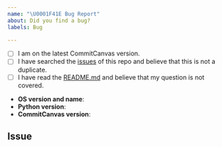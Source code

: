 ```yaml
---
name: "\U0001F41E Bug Report"
about: Did you find a bug?
labels: Bug

---
```


<!--
  Before submitting the issue please check the boxes below
-->

<!-- Checked checkbox should look like this: [x] -->
- [ ] I am on the latest CommitCanvas version.
- [ ] I have searched the [issues](https://github.com/CommittedTeam/CommitCanvas/issues) of this repo and believe that this is not a duplicate.
- [ ] I have read the [README.md](https://github.com/CommittedTeam/CommitCanvas) and believe that my question is not covered.

<!--
  Please provide us with the following infomation to help us handle the issue.
-->

- **OS version and name**: <!-- Replace with version + name -->
- **Python version**: <!-- Replace with version -->
- **CommitCanvas version**: <!-- Replace with version -->

## Issue
<!-- Now feel free to write your issue, but please be descriptive! Thank you🙌 ❤️ -->